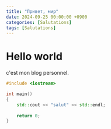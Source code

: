 ```yaml
---
title: "Привет, мир"
date: 2024-09-25 00:00:00 +0900
categories: [Salutations]
tags: [Salutations]
---
```


# Hello world

c'est mon blog personnel.

```c++
#include <iostream>

int main()
{
    std::cout << "salut" << std::endl;
    
    return 0;
}
```